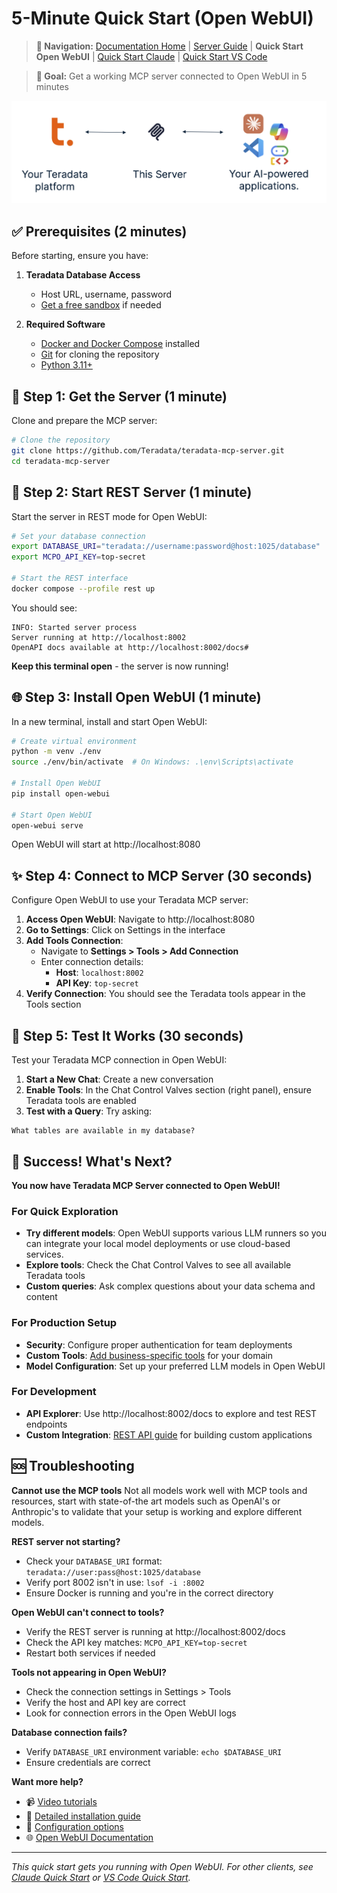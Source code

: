 # 5-Minute Quick Start (Open WebUI)

> **📍 Navigation:** [Documentation Home](../README.md) | [Server Guide](../README.md#-server-guide) | **Quick Start Open WebUI** | [Quick Start Claude](QUICK_START.md) | [Quick Start VS Code](QUICK_START_VSCODE.md)

> **🎯 Goal:** Get a working MCP server connected to Open WebUI in 5 minutes

![](../media/client-server-platform.png)

## ✅ Prerequisites (2 minutes)

Before starting, ensure you have:

1. **Teradata Database Access**
   - Host URL, username, password
   - [Get a free sandbox](https://www.teradata.com/getting-started/demos/clearscape-analytics) if needed

2. **Required Software**
   - [Docker and Docker Compose](https://docs.docker.com/get-docker/) installed
   - [Git](https://git-scm.com/downloads) for cloning the repository
   - [Python 3.11+](https://www.python.org/downloads/)

## 🚀 Step 1: Get the Server (1 minute)

Clone and prepare the MCP server:

```bash
# Clone the repository
git clone https://github.com/Teradata/teradata-mcp-server.git
cd teradata-mcp-server
```

## 🔧 Step 2: Start REST Server (1 minute)

Start the server in REST mode for Open WebUI:

```bash
# Set your database connection
export DATABASE_URI="teradata://username:password@host:1025/database"
export MCPO_API_KEY=top-secret

# Start the REST interface
docker compose --profile rest up
```

You should see:
```
INFO: Started server process
Server running at http://localhost:8002
OpenAPI docs available at http://localhost:8002/docs#
```

**Keep this terminal open** - the server is now running!

## 🌐 Step 3: Install Open WebUI (1 minute)

In a new terminal, install and start Open WebUI:

```bash
# Create virtual environment
python -m venv ./env
source ./env/bin/activate  # On Windows: .\env\Scripts\activate

# Install Open WebUI
pip install open-webui   

# Start Open WebUI
open-webui serve
```

Open WebUI will start at http://localhost:8080

## ✨ Step 4: Connect to MCP Server (30 seconds)

Configure Open WebUI to use your Teradata MCP server:

1. **Access Open WebUI**: Navigate to http://localhost:8080
2. **Go to Settings**: Click on Settings in the interface
3. **Add Tools Connection**:
   - Navigate to **Settings > Tools > Add Connection**
   - Enter connection details:
     - **Host**: `localhost:8002`
     - **API Key**: `top-secret`
4. **Verify Connection**: You should see the Teradata tools appear in the Tools section

## 🧪 Step 5: Test It Works (30 seconds)

Test your Teradata MCP connection in Open WebUI:

1. **Start a New Chat**: Create a new conversation
2. **Enable Tools**: In the Chat Control Valves section (right panel), ensure Teradata tools are enabled
3. **Test with a Query**: Try asking:

```
What tables are available in my database?
```

## 🎉 Success! What's Next?

**You now have Teradata MCP Server connected to Open WebUI!**

### For Quick Exploration
- **Try different models**: Open WebUI supports various LLM runners so you can integrate your local model deployments or use cloud-based services.
- **Explore tools**: Check the Chat Control Valves to see all available Teradata tools
- **Custom queries**: Ask complex questions about your data schema and content

### For Production Setup  
- **Security**: Configure proper authentication for team deployments
- **Custom Tools**: [Add business-specific tools](CUSTOMIZING.md) for your domain
- **Model Configuration**: Set up your preferred LLM models in Open WebUI

### For Development
- **API Explorer**: Use http://localhost:8002/docs to explore and test REST endpoints
- **Custom Integration**: [REST API guide](../client_guide/Rest_API.md) for building custom applications

## 🆘 Troubleshooting

**Cannot use the MCP tools**
Not all models work well with MCP tools and resources, start with state-of-the art models such as OpenAI's or Anthropic's to validate that your setup is working and explore different models.

**REST server not starting?**
- Check your `DATABASE_URI` format: `teradata://user:pass@host:1025/database`
- Verify port 8002 isn't in use: `lsof -i :8002`
- Ensure Docker is running and you're in the correct directory

**Open WebUI can't connect to tools?**
- Verify the REST server is running at http://localhost:8002/docs
- Check the API key matches: `MCPO_API_KEY=top-secret`
- Restart both services if needed

**Tools not appearing in Open WebUI?**
- Check the connection settings in Settings > Tools
- Verify the host and API key are correct
- Look for connection errors in the Open WebUI logs

**Database connection fails?**
- Verify `DATABASE_URI` environment variable: `echo $DATABASE_URI`
- Ensure credentials are correct

**Want more help?**
- 📹 [Video tutorials](VIDEO_LIBRARY.md)
- 📖 [Detailed installation guide](INSTALLATION.md)
- 🔧 [Configuration options](CONFIGURATION.md)
- 🌐 [Open WebUI Documentation](https://docs.openwebui.com/)

---
*This quick start gets you running with Open WebUI. For other clients, see [Claude Quick Start](QUICK_START.md) or [VS Code Quick Start](QUICK_START_VSCODE.md).*